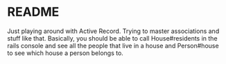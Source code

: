 # README

Just playing around with Active Record. Trying to master associations and stuff like that. Basically, you should be able to call House#residents in the rails console and see all the people that live in a house and Person#house to see which house a person belongs to.
